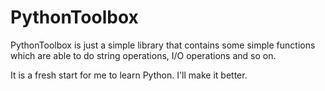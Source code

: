 # PythonToolbox

PythonToolbox is just a simple library that contains some simple functions which are able to do string operations, I/O operations and so on.

It is a fresh start for me to learn Python. I'll make it better.
